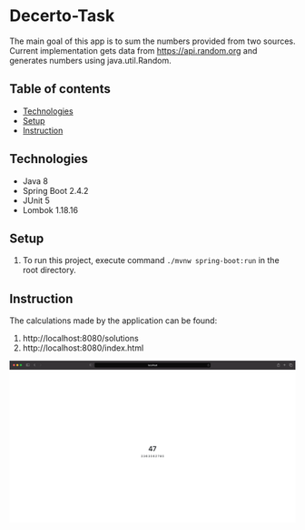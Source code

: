 # Decerto-Task

The main goal of this app is to sum the numbers provided from two sources. Current implementation gets data from https://api.random.org and generates numbers using java.util.Random.

## Table of contents
* [Technologies](#technologies)
* [Setup](#setup)
* [Instruction](#instruction)

## Technologies
* Java 8
* Spring Boot 2.4.2
* JUnit 5
* Lombok 1.18.16

## Setup
1. To run this project, execute command `./mvnw spring-boot:run` in the root directory.

## Instruction
The calculations made by the application can be found:
1. http://localhost:8080/solutions
2. http://localhost:8080/index.html

![](demo.gif)
